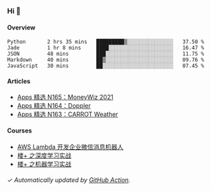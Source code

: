 ### Hi 👋

#### Overview

<!--START_SECTION:waka-->
```text
Python       2 hrs 35 mins   █████████▒░░░░░░░░░░░░░░░   37.50 % 
Jade         1 hr 8 mins     ████░░░░░░░░░░░░░░░░░░░░░   16.47 % 
JSON         48 mins         ███░░░░░░░░░░░░░░░░░░░░░░   11.75 % 
Markdown     40 mins         ██▒░░░░░░░░░░░░░░░░░░░░░░   09.76 % 
JavaScript   30 mins         ██░░░░░░░░░░░░░░░░░░░░░░░   07.45 % 
```
<!--END_SECTION:waka-->

#### Articles

<!-- BLOG:START -->
- [Apps 精选 N165：MoneyWiz 2021](https://huhuhang.com/post/product-hunt/product-hunt-n165?ref=github)
- [Apps 精选 N164：Doppler](https://huhuhang.com/post/product-hunt/product-hunt-n164?ref=github)
- [Apps 精选 N163：CARROT Weather](https://huhuhang.com/post/product-hunt/product-hunt-n163?ref=github)<!-- BLOG:END -->

#### Courses

<!-- SYL:START -->
- [AWS Lambda 开发企业微信消息机器人](https://lanqiao.cn/courses/2868)
- [楼+ 之深度学习实战](https://lanqiao.cn/courses/2617)
- [楼+ 之机器学习实战](https://lanqiao.cn/courses/2616)
<!-- SYL:END -->

###### ✓ Automatically updated by [GitHub Action](https://github.com/huhuhang/huhuhang/actions).
